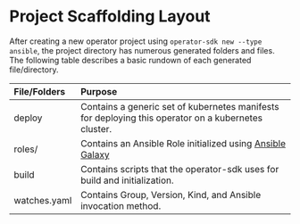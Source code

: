 # Project Scaffolding Layout

After creating a new operator project using 
`operator-sdk new --type ansible`, the project directory has numerous generated folders and files. The following table describes a basic rundown of each generated file/directory.


| File/Folders   | Purpose                           |
| :---           | :--- |
| deploy | Contains a generic set of kubernetes manifests for deploying this operator on a kubernetes cluster. |
| roles/<kind> | Contains an Ansible Role initialized using [Ansible Galaxy](https://docs.ansible.com/ansible/latest/reference_appendices/galaxy.html) |
| build | Contains scripts that the operator-sdk uses for build and initialization. |
| watches.yaml | Contains Group, Version, Kind, and Ansible invocation method. |
